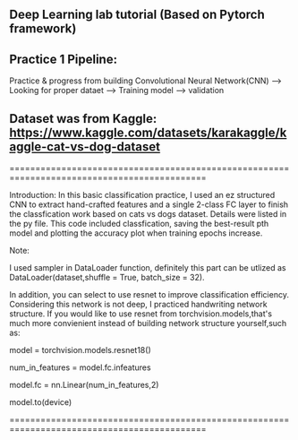 ## Deep Learning lab tutorial (Based on Pytorch framework)


## Practice 1 Pipeline:

Practice & progress from building Convolutional Neural Network(CNN) --> Looking for proper dataet --> Training model --> validation

## Dataset was from Kaggle: <https://www.kaggle.com/datasets/karakaggle/kaggle-cat-vs-dog-dataset>
============================================================================================

Introduction:
In this basic classification practice, I used an ez structured CNN to extract hand-crafted features and a single 2-class FC layer to finish the classfication work based on cats vs dogs dataset. Details were listed in the py file. This code included classfication, saving the best-result pth model and plotting the accuracy plot when training epochs increase.

Note: 

I used sampler in DataLoader function, definitely this part can be utlized as DataLoader(dataset,shuffle = True, batch_size = 32).

In addition, you can select to use resnet to improve classification efficiency. Considering this network is not deep, I practiced handwriting network structure.
If you would like to use resnet from torchvision.models,that's much more convienient instead of building network structure yourself,such as:

model = torchvision.models.resnet18()

num_in_features = model.fc.infeatures

model.fc = nn.Linear(num_in_features,2)

model.to(device)

============================================================================================

